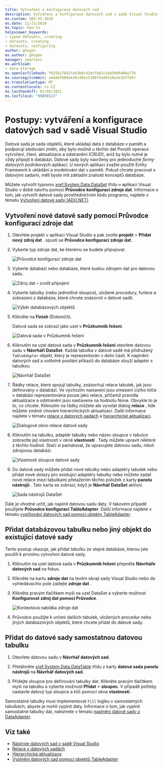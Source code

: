 ```yaml
---
title: Vytvoření a konfigurace datových sad
description: Vytváření a konfigurace datových sad v sadě Visual Studio. Datová sada je sada objektů, které ukládají data z databáze v paměti a podporují operace CRUD u těchto dat.
ms.custom: SEO-VS-2020
ms.date: 11/21/2018
ms.topic: how-to
helpviewer_keywords:
- typed datasets, creating
- datasets, creating
- datasets, configuring
author: ghogen
ms.author: ghogen
manager: jmartens
ms.workload:
- data-storage
ms.openlocfilehash: f625b17841fe63b0c42dcfb82c2e859d6406e776
ms.sourcegitcommit: ae6d47b09a439cd0e13180f5e89510e3e347fd47
ms.translationtype: MT
ms.contentlocale: cs-CZ
ms.lasthandoff: 02/08/2021
ms.locfileid: "99859122"
---
```

# <a name="how-to-create-and-configure-datasets-in-visual-studio"></a>Postupy: vytváření a konfigurace datových sad v sadě Visual Studio

Datová sada je sada objektů, které ukládají data z databáze v paměti a podporují sledování změn, aby bylo možné u těchto dat Povolit operace vytvoření, čtení, aktualizace a odstranění (CRUD), aniž by bylo nutné je vždy připojit k databázi. Datové sady byly navrženy pro jednoduché *formy datových* podnikových aplikací. U nových aplikací zvažte použití Entity Framework k ukládání a modelování dat v paměti. Pokud chcete pracovat s datovými sadami, měli byste mít základní znalosti konceptů databáze.

Můžete vytvořit typovou <xref:System.Data.DataSet> třídu v aplikaci Visual Studio v době návrhu pomocí **Průvodce konfigurací zdroje dat**. Informace o tom, jak vytvořit datové sady prostřednictvím kódu programu, najdete v tématu [Vytvoření datové sady (ADO.NET)](/dotnet/framework/data/adonet/dataset-datatable-dataview/creating-a-dataset).

## <a name="create-a-new-dataset-by-using-the-data-source-configuration-wizard"></a>Vytvoření nové datové sady pomocí Průvodce konfigurací zdroje dat

1. Otevřete projekt v aplikaci Visual Studio a pak zvolte **projekt**  >  **Přidat nový zdroj dat** . spustí se **Průvodce konfigurací zdroje dat**.

2. Vyberte typ zdroje dat, ke kterému se budete připojovat.

     ![Průvodce konfigurací zdroje dat](../data-tools/media/data-source-configuration-wizard.png)

3. Vyberte databázi nebo databáze, které budou zdrojem dat pro datovou sadu.

     ![Zdroj dat – zvolit připojení](../data-tools/media/data-source-choose-a-connection.png)

4. Vyberte tabulky (nebo jednotlivé sloupce), uložené procedury, funkce a zobrazení z databáze, které chcete znázornit v datové sadě.

     ![Výběr databázových objektů](../data-tools/media/raddata-chose-objects.png)

5. Klikněte na **Finish** (Dokončit).

   Datová sada se zobrazí jako uzel v **Průzkumník řešení**.

   ![Datová sada v Průzkumník řešení](../data-tools/media/dataset-in-solution-explorer.png)

6. Kliknutím na uzel datová sada v **Průzkumník řešení** otevřete datovou sadu v **Návrháři DataSet**. Každá tabulka v datové sadě má přidružený `TableAdapter` objekt, který je reprezentován v dolní části. K naplnění datových sad a volitelně posílání příkazů do databáze slouží adaptér s tabulkou.

   ![Návrhář DataSet](../data-tools/media/dataset-designer.png)

7. Řádky relace, které spojují tabulky, znázorňují relace tabulek, jak jsou definovány v databázi. Ve výchozím nastavení jsou omezení cizího klíče v databázi reprezentována pouze jako relace, přičemž pravidla aktualizace a odstranění jsou nastavena na hodnotu None. Obvykle to je to, co chcete. Kliknutím na řádky můžete ale vyvolat dialog **relace** , kde můžete změnit chování hierarchických aktualizací. Další informace najdete v tématu [relace v datových sadách](../data-tools/relationships-in-datasets.md) a [hierarchické aktualizaci](../data-tools/hierarchical-update.md).

     ![Dialogové okno relace datové sady](../data-tools/media/raddata-relation-dialog.png)

8. Kliknutím na tabulku, adaptér tabulky nebo název sloupce v tabulce zobrazíte její vlastnosti v okně **vlastnosti** . Tady můžete upravit některé z těchto hodnot. Stačí si pamatovat, že upravujete datovou sadu, nikoli zdrojovou databázi.

     ![Vlastnosti sloupce datové sady](../data-tools/media/dataset-column-properties.png)

9. Do datové sady můžete přidat nové tabulky nebo adaptéry tabulek nebo přidat nové dotazy pro existující adaptéry tabulky nebo můžete zadat nové relace mezi tabulkami přetažením těchto položek z karty **panelu nástrojů** . Tato karta se zobrazí, když je **Návrhář DataSet** aktivní.

     ![Sada nástrojů DataSet](../data-tools/media/raddata-dataset-toolbox.png)

Dále je vhodné určit, jak naplnit datovou sadu daty. V takovém případě použijete **Průvodce konfigurací TableAdapter**. Další informace najdete v tématu [vyplňování datových sad pomocí objekty TableAdapter](../data-tools/fill-datasets-by-using-tableadapters.md).

## <a name="add-a-database-table-or-other-object-to-an-existing-dataset"></a>Přidat databázovou tabulku nebo jiný objekt do existující datové sady

Tento postup ukazuje, jak přidat tabulku ze stejné databáze, kterou jste použili k prvnímu vytvoření datové sady.

1. Kliknutím na uzel datová sada v **Průzkumník řešení** přepněte **Návrháře datových sad** na fokus.

2. Klikněte na kartu **zdroje dat** na levém okraji sady Visual Studio nebo do vyhledávacího pole zadejte **zdroje dat** .

3. Klikněte pravým tlačítkem myši na uzel DataSet a vyberte možnost **Konfigurovat zdroj dat pomocí Průvodce**.

     ![Kontextová nabídka zdroje dat](../data-tools/media/data-source-context-menu.png)

4. Průvodce použijte k určení dalších tabulek, uložených procedur nebo jiných databázových objektů, které chcete přidat do datové sady.

## <a name="add-a-stand-alone-data-table-to-a-dataset"></a>Přidat do datové sady samostatnou datovou tabulku

1. Otevřete datovou sadu v **Návrhář datových sad**.

2. Přetáhněte <xref:System.Data.DataTable> třídu z karty **datová sada** **panelu nástrojů** na **Návrhář datových sad**.

3. Přidejte sloupce pro definování tabulky dat. Klikněte pravým tlačítkem myši na tabulku a vyberte možnost **Přidat**  >  **sloupec**. V případě potřeby nastavte datový typ sloupce a klíč pomocí okna **vlastnosti** .

Samostatné tabulky musí implementovat `Fill` logiku v samostatných tabulkách, abyste je mohli vyplnit daty. Informace o tom, jak vyplnit samostatné tabulky dat, naleznete v tématu [naplnění datové sady z DataAdapter](/dotnet/framework/data/adonet/populating-a-dataset-from-a-dataadapter).

## <a name="see-also"></a>Viz také

- [Nástroje datových sad v sadě Visual Studio](../data-tools/dataset-tools-in-visual-studio.md)
- [Relace v datových sadách](../data-tools/relationships-in-datasets.md)
- [Hierarchická aktualizace](../data-tools/hierarchical-update.md)
- [Vyplnění datových sad pomocí objektů TableAdapter](../data-tools/fill-datasets-by-using-tableadapters.md)
